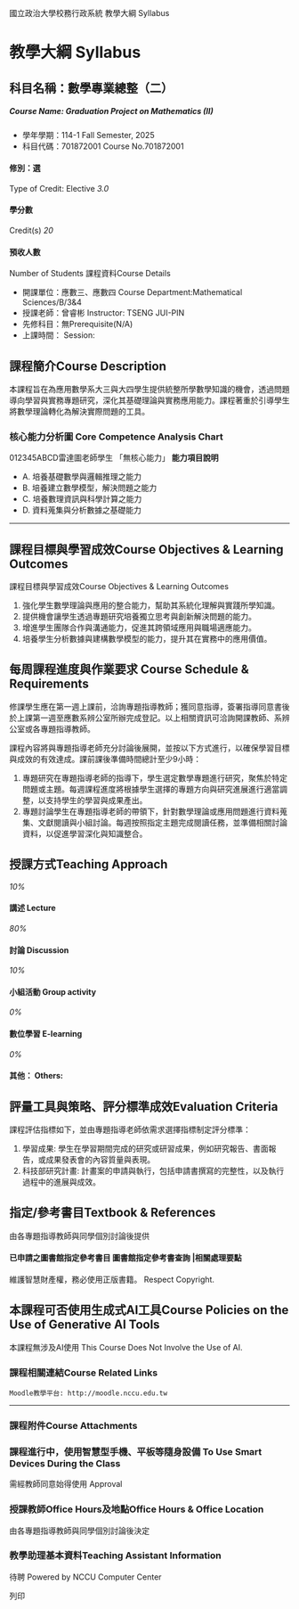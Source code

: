 國立政治大學校務行政系統 教學大綱 Syllabus
# 教學大綱 Syllabus
##  科目名稱：數學專業總整（二）
#####  Course Name: Graduation Project on Mathematics (II)
  * 學年學期：114-1 Fall Semester, 2025 
  * 科目代碼：701872001 Course No.701872001


#### 修別：選
Type of Credit: Elective 
_3.0_
#### 學分數
Credit(s)
_20_
#### 預收人數
Number of Students
課程資料Course Details
  * 開課單位：應數三、應數四 Course Department:Mathematical Sciences/B/3&4 
  * 授課老師：曾睿彬 Instructor: TSENG JUI-PIN 
  * 先修科目：無Prerequisite(N/A)
  * 上課時間： Session: 


##  課程簡介Course Description
本課程旨在為應用數學系大三與大四學生提供統整所學數學知識的機會，透過問題導向學習與實務專題研究，深化其基礎理論與實務應用能力。課程著重於引導學生將數學理論轉化為解決實際問題的工具。
###  核心能力分析圖 Core Competence Analysis Chart
012345ABCD雷達圖老師學生
「無核心能力」 
**能力項目說明**
  * A. 培養基礎數學與邏輯推理之能力
  * B. 培養建立數學模型，解決問題之能力
  * C. 培養數理資訊與科學計算之能力
  * D. 資料蒐集與分析數據之基礎能力


* * *
##  課程目標與學習成效Course Objectives & Learning Outcomes 
課程目標與學習成效Course Objectives & Learning Outcomes
  1. 強化學生數學理論與應用的整合能力，幫助其系統化理解與實踐所學知識。
  2. 提供機會讓學生透過專題研究培養獨立思考與創新解決問題的能力。
  3. 增進學生團隊合作與溝通能力，促進其跨領域應用與職場適應能力。
  4. 培養學生分析數據與建構數學模型的能力，提升其在實務中的應用價值。


##  每周課程進度與作業要求 Course Schedule & Requirements
修課學生應在第一週上課前，洽詢專題指導教師；獲同意指導，簽署指導同意書後於上課第一週至應數系辨公室所辦完成登記。以上相關資訊可洽詢開課教師、系辨公室或各專題指導教師。  
  
課程內容將與專題指導老師充分討論後展開，並按以下方式進行，以確保學習目標與成效的有效達成。課前課後準備時間總計至少9小時：  
  
1. 專題研究在專題指導老師的指導下，學生選定數學專題進行研究，聚焦於特定問題或主題。每週課程進度將根據學生選擇的專題方向與研究進展進行適當調整，以支持學生的學習與成果產出。
2. 專題討論學生在專題指導老師的帶領下，針對數學理論或應用問題進行資料蒐集、文獻閱讀與小組討論。每週按照指定主題完成閱讀任務，並準備相關討論資料，以促進學習深化與知識整合。
##  授課方式Teaching Approach
_10%_
####  講述 Lecture
_80%_
####  討論 Discussion
_10%_
####  小組活動 Group activity
_0%_
####  數位學習 E-learning
_0%_
####  其他： Others:
##  評量工具與策略、評分標準成效Evaluation Criteria
課程評估指標如下，並由專題指導老師依需求選擇指標制定評分標準：
  1. 學習成果:
學生在學習期間完成的研究或研習成果，例如研究報告、書面報告，或成果發表會的內容質量與表現。
  2. 科技部研究計畫:
計畫案的申請與執行，包括申請書撰寫的完整性，以及執行過程中的進展與成效。


##  指定/參考書目Textbook & References
由各專題指導教師與同學個別討論後提供
####  已申請之圖書館指定參考書目  圖書館指定參考書查詢 |相關處理要點
維護智慧財產權，務必使用正版書籍。 Respect Copyright.
##  本課程可否使用生成式AI工具Course Policies on the Use of Generative AI Tools
本課程無涉及AI使用 This Course Does Not Involve the Use of AI.
###  課程相關連結Course Related Links
```
Moodle教學平台: http://moodle.nccu.edu.tw
```

* * *
###  課程附件Course Attachments
###  課程進行中，使用智慧型手機、平板等隨身設備 To Use Smart Devices During the Class
需經教師同意始得使用  Approval
###  授課教師Office Hours及地點Office Hours & Office Location
由各專題指導教師與同學個別討論後決定
###  教學助理基本資料Teaching Assistant Information
待聘
Powered by NCCU Computer Center
  
列印
